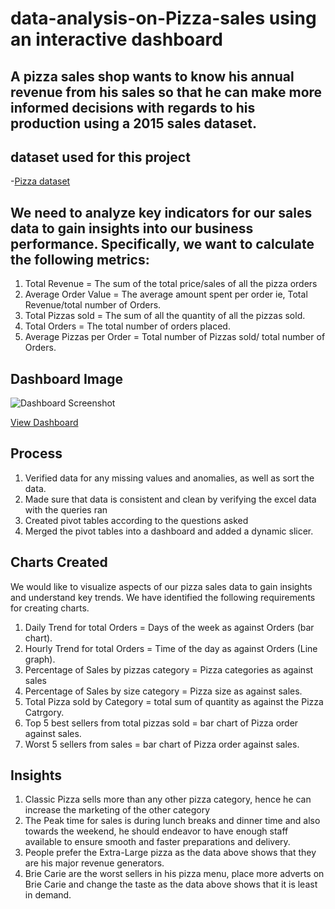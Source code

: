 # data-analysis-on-Pizza-sales using an interactive dashboard
## A pizza sales shop wants to know his annual revenue from his sales so that he can make more informed decisions with regards to his production using a 2015 sales dataset.
## dataset used for this project
-<a href= "https://drive.google.com/file/d/10JSce9NXqOy-9lgkL2pURLdOZBb0_ys7/view?usp=drive_link">Pizza dataset</a>
## We need to analyze key indicators for our sales data to gain insights into our business performance. Specifically, we want to calculate the following metrics:
1.	Total Revenue = The sum of the total price/sales of all the pizza orders
2.	Average Order Value = The average amount spent per order ie, Total Revenue/total number of Orders.
3.	Total Pizzas sold = The sum of all the quantity of all the pizzas sold.
4.	Total Orders = The total number of orders placed.
5.	Average Pizzas per Order = Total number of Pizzas sold/ total number of Orders.
## Dashboard Image
![Dashboard Screenshot](https://github.com/user-attachments/assets/861e2685-72d5-492a-bc0d-c99c0238b570)

<a href = "https://github.com/Nunoped/data-analysis-on-Pizza-sales/blob/main/Dashboard%20Screenshot.PNG"> View Dashboard </a>
## Process
1.	Verified data for any missing values and anomalies, as well as sort the data.
2.	Made sure that data is consistent and clean by verifying the excel data with the queries ran
3.	Created pivot tables according to the questions asked
4.	Merged the pivot tables into a dashboard and added a dynamic slicer.
## Charts Created
We would like to visualize aspects of our pizza sales data to gain insights and understand key trends. We have identified the following requirements for creating charts.
1.	Daily Trend for total Orders = Days of the week as against Orders (bar chart).
2.	Hourly Trend for total Orders = Time of the day as against Orders (Line graph).
3.	Percentage of Sales by pizzas category = Pizza categories as against sales
4.	Percentage of Sales by size category = Pizza size as against sales.
5.	Total Pizza sold by Category = total sum of quantity as against the Pizza Catrgory.
6.	Top 5 best sellers from total pizzas sold = bar chart of Pizza order against sales.
7.	Worst 5 sellers from sales = bar chart of Pizza order against sales.
## Insights
1.	Classic Pizza sells more than any other pizza category, hence he can increase the marketing of the other category 
2.	The Peak time for sales is during lunch breaks and dinner time and also towards the weekend, he should endeavor to have 
    enough staff available to ensure smooth and faster preparations and delivery.
3.	People prefer the Extra-Large pizza as the data above shows that they are his major revenue generators.
4.	Brie Carie are the worst sellers in his pizza menu, place more adverts on Brie Carie and change the taste as the data above shows that it is least in demand.



